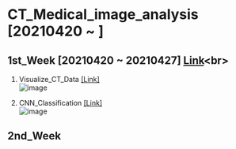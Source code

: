 # CT_Medical_image_analysis [20210420 ~ ]

## 1st_Week  [20210420 ~ 20210427] [Link](https://github.com/jihyeheo/CT_Medical_image_analysis/tree/main/1st_week_)<br>

1) Visualize_CT_Data [[Link]](https://github.com/jihyeheo/CT_Medical_image_analysis/blob/main/1st_week_/Visualize_CT_Data.ipynb)<br>
![image](https://user-images.githubusercontent.com/64202709/117993465-ba6cb300-b37a-11eb-827a-364fbfce319a.png)

2) CNN_Classification [[Link]](https://github.com/jihyeheo/CT_Medical_image_analysis/blob/main/1st_week_/CNN_Classification.ipynb)<br>
![image](https://user-images.githubusercontent.com/64202709/117993780-ff90e500-b37a-11eb-910f-07786446142b.png)


## 2nd_Week
